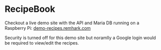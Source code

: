 # RecipeBook

Checkout a live demo site with the API and Maria DB running on a Raspberry Pi: [demo-recipes.remhark.com](https://demo-recipes.remhark.com)

Security is turned off for this demo site but noramlly a Google login would be required to view/edit the recipes.
